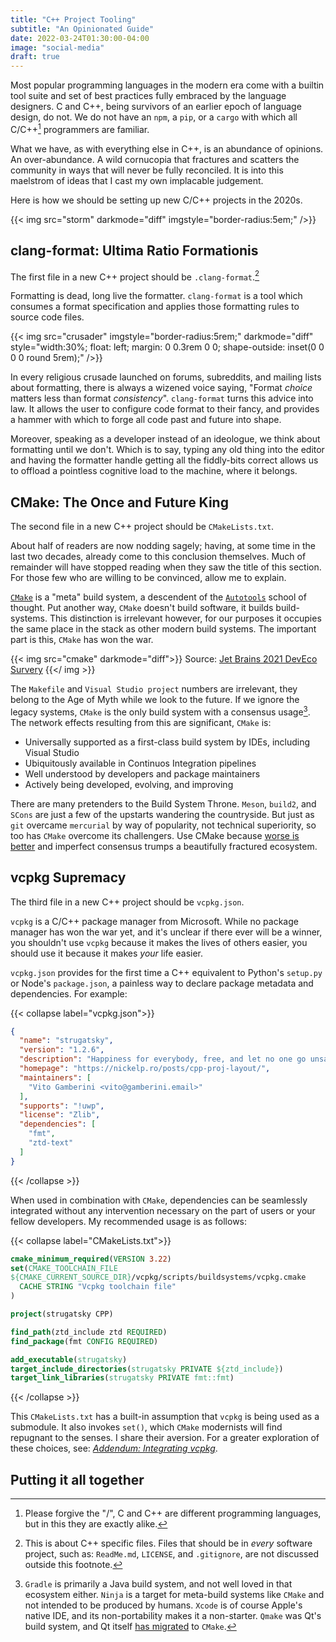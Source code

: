 ```yaml
---
title: "C++ Project Tooling"
subtitle: "An Opinionated Guide"
date: 2022-03-24T01:30:00-04:00
image: "social-media"
draft: true
---
```


Most popular programming languages in the modern era come with a builtin tool
suite and set of best practices fully embraced by the language designers. C and
C++, being survivors of an earlier epoch of language design, do not. We do not
have an `npm`, a `pip`, or a `cargo` with which all C/C++[^1] programmers are
familiar.

What we have, as with everything else in C++, is an abundance of opinions. An
over-abundance. A wild cornucopia that fractures and scatters the community in
ways that will never be fully reconciled. It is into this maelstrom of ideas
that I cast my own implacable judgement.

Here is how we should be setting up new C/C++ projects in the 2020s.

{{< img src="storm" darkmode="diff" imgstyle="border-radius:5em;" />}}

[^1]: Please forgive the "/", C and C++ are different programming languages,
but in this they are exactly alike.

## clang-format: Ultima Ratio Formationis

The first file in a new C++ project should be `.clang-format`.[^2]

Formatting is dead, long live the formatter. `clang-format` is a tool which
consumes a format specification and applies those formatting rules to source
code files.

{{<
  img src="crusader" imgstyle="border-radius:5rem;" darkmode="diff"
  style="width:30%; float: left; margin: 0 0.3rem 0 0; shape-outside: inset(0 0 0 0 round 5rem);"
/>}}

In every religious crusade launched on forums, subreddits, and mailing lists
about formatting, there is always a wizened voice saying, "Format _choice_
matters less than format _consistency_". `clang-format` turns this advice into
law. It allows the user to configure code format to their fancy, and provides
a hammer with which to forge all code past and future into shape.

Moreover, speaking as a developer instead of an ideologue, we think about
formatting until we don't. Which is to say, typing any old thing into the
editor and having the formatter handle getting all the fiddly-bits correct
allows us to offload a pointless cognitive load to the machine, where it
belongs.

[^2]: This is about C++ specific files. Files that should be in _every_
software project, such as: `ReadMe.md`, `LICENSE`, and `.gitignore`, are not
discussed outside this footnote.

## CMake: The Once and Future King

The second file in a new C++ project should be `CMakeLists.txt`.

About half of readers are now nodding sagely; having, at some time in the last
two decades, already come to this conclusion themselves. Much of remainder will
have stopped reading when they saw the title of this section. For those few who
are willing to be convinced, allow me to explain.

[`CMake`](https://en.wikipedia.org/wiki/CMake) is a "meta" build system, a
descendent of the [`Autotools`](https://en.wikipedia.org/wiki/GNU_Autotools)
school of thought. Put another way, `CMake` doesn't build software, it builds
build-systems. This distinction is irrelevant however, for our purposes it
occupies the same place in the stack as other modern build systems. The
important part is this, `CMake` has won the war.

{{< img src="cmake" darkmode="diff">}}
Source: [Jet Brains 2021 DevEco Survery](https://www.jetbrains.com/lp/devecosystem-2021/cpp/)
{{</ img >}}

The `Makefile` and `Visual Studio project` numbers are irrelevant, they belong
to the Age of Myth while we look to the future. If we ignore the legacy
systems, `CMake` is the only build system with a consensus usage[^3]. The
network effects resulting from this are significant, `CMake` is:
  * Universally supported as a first-class build system by IDEs, including
  Visual Studio
  * Ubiquitously available in Continuos Integration pipelines
  * Well understood by developers and package maintainers
  * Actively being developed, evolving, and improving

There are many pretenders to the Build System Throne. `Meson`, `build2`, and
`SCons` are just a few of the upstarts wandering the countryside. But just
as `git` overcame `mercurial` by way of popularity, not technical superiority,
so too has `CMake` overcome its challengers. Use CMake because
[worse is better](https://www.jwz.org/doc/worse-is-better.html) and imperfect
consensus trumps a beautifully fractured ecosystem.


[^3]: `Gradle` is primarily a Java build system, and not well loved in that
ecosystem either. `Ninja` is a target for meta-build systems like `CMake` and
not intended to be produced by humans. `Xcode` is of course Apple's native IDE,
and its non-portability makes it a non-starter. `Qmake` was Qt's build system,
and Qt itself [has migrated](https://www.qt.io/blog/qt-and-cmake-the-past-the-present-and-the-future)
to `CMake`.

## vcpkg Supremacy

The third file in a new C++ project should be `vcpkg.json`.

`vcpkg` is a C/C++ package manager from Microsoft. While no package manager has
won the war yet, and it's unclear if there ever will be a winner, you shouldn't
use `vcpkg` because it makes the lives of others easier, you should use it
because it makes _your_ life easier.

`vcpkg.json` provides for the first time a C++ equivalent to Python's
`setup.py` or Node's `package.json`, a painless way to declare package metadata
and dependencies. For example:

{{< collapse label="vcpkg.json">}}
```json
{
  "name": "strugatsky",
  "version": "1.2.6",
  "description": "Happiness for everybody, free, and let no one go unsatisfied",
  "homepage": "https://nickelp.ro/posts/cpp-proj-layout/",
  "maintainers": [
    "Vito Gamberini <vito@gamberini.email>"
  ],
  "supports": "!uwp",
  "license": "Zlib",
  "dependencies": [
    "fmt",
    "ztd-text"
  ]
}
```

{{< /collapse >}}

When used in combination with `CMake`, dependencies can be seamlessly
integrated without any intervention necessary on the part of users or your
fellow developers. My recommended usage is as follows:

{{< collapse label="CMakeLists.txt">}}
```CMake
cmake_minimum_required(VERSION 3.22)
set(CMAKE_TOOLCHAIN_FILE
${CMAKE_CURRENT_SOURCE_DIR}/vcpkg/scripts/buildsystems/vcpkg.cmake
  CACHE STRING "Vcpkg toolchain file"
)

project(strugatsky CPP)

find_path(ztd_include ztd REQUIRED)
find_package(fmt CONFIG REQUIRED)

add_executable(strugatsky)
target_include_directories(strugatsky PRIVATE ${ztd_include})
target_link_libraries(strugatsky PRIVATE fmt::fmt)
```
{{< /collapse >}}

This `CMakeLists.txt` has a built-in assumption that `vcpkg` is being used as a
submodule. It also invokes `set()`, which `CMake` modernists will find
repugnant to the senses. I share their aversion. For a greater exploration
of these choices, see:
[*Addendum: Integrating vcpkg*](/posts/cpp-tools-layout-addenda).

## Putting it all together

